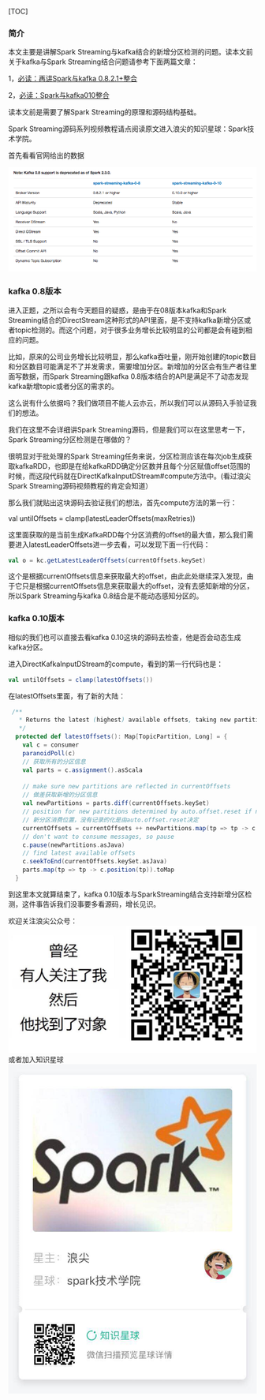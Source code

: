 [TOC]
### 简介
本文主要是讲解Spark Streaming与kafka结合的新增分区检测的问题。读本文前关于kafka与Spark Streaming结合问题请参考下面两篇文章：

1，[必读：再讲Spark与kafka 0.8.2.1+整合](https://mp.weixin.qq.com/s/FYw7dtQLLukAmkLqmQ0-Vg)

2，[必读：Spark与kafka010整合](https://mp.weixin.qq.com/s/AMxi1R2A-2wSEz8tsNc_vg)

读本文前是需要了解Spark Streaming的原理和源码结构基础。

Spark Streaming源码系列视频教程请点阅读原文进入浪尖的知识星球：Spark技术学院。

首先看看官网给出的数据

![image](Spark.png)

### kafka 0.8版本

进入正题，之所以会有今天题目的疑惑，是由于在08版本kafka和Spark Streaming结合的DirectStream这种形式的API里面，是不支持kafka新增分区或者topic检测的。而这个问题，对于很多业务增长比较明显的公司都是会有碰到相应的问题。

比如，原来的公司业务增长比较明显，那么kafka吞吐量，刚开始创建的topic数目和分区数目可能满足不了并发需求，需要增加分区。新增加的分区会有生产者往里面写数据，而Spark Streaming跟kafka 0.8版本结合的API是满足不了动态发现kafka新增topic或者分区的需求的。

这么说有什么依据吗？我们做项目不能人云亦云，所以我们可以从源码入手验证我们的想法。

我们在这里不会详细讲Spark Streaming源码，但是我们可以在这里思考一下，Spark Streaming分区检测是在哪做的？

很明显对于批处理的Spark Streaming任务来说，分区检测应该在每次job生成获取kafkaRDD，也即是在给kafkaRDD确定分区数并且每个分区赋值offset范围的时候，而这段代码就在DirectKafkaInputDStream#compute方法中。(看过浪尖Spark Streaming源码视频教程的肯定会知道）

那么我们就贴出这块源码去验证我们的想法，首先compute方法的第一行：

val untilOffsets = clamp(latestLeaderOffsets(maxRetries))

这里面获取的是当前生成KafkaRDD每个分区消费的offset的最大值，那么我们需要进入latestLeaderOffsets进一步去看，可以发现下面一行代码：

```scala
val o = kc.getLatestLeaderOffsets(currentOffsets.keySet)
```


这个是根据currentOffsets信息来获取最大的offset，由此此处继续深入发现，由于它只是根据currentOffsets信息来获取最大的offset，没有去感知新增的分区，所以Spark Streaming与kafka 0.8结合是不能动态感知分区的。

### kafka 0.10版本

相似的我们也可以直接去看kafka 0.10这块的源码去检查，他是否会动态生成kafka分区。

进入DirectKafkaInputDStream的compute，看到的第一行代码也是：
```scala
val untilOffsets = clamp(latestOffsets())
```


在latestOffsets里面，有了新的大陆：

```scala
 /**
   * Returns the latest (highest) available offsets, taking new partitions into account.
   */
  protected def latestOffsets(): Map[TopicPartition, Long] = {
    val c = consumer
    paranoidPoll(c)
    // 获取所有的分区信息
    val parts = c.assignment().asScala

    // make sure new partitions are reflected in currentOffsets
    // 做差获取新增的分区信息
    val newPartitions = parts.diff(currentOffsets.keySet)
    // position for new partitions determined by auto.offset.reset if no commit
    // 新分区消费位置，没有记录的化是由auto.offset.reset决定
    currentOffsets = currentOffsets ++ newPartitions.map(tp => tp -> c.position(tp)).toMap
    // don't want to consume messages, so pause
    c.pause(newPartitions.asJava)
    // find latest available offsets
    c.seekToEnd(currentOffsets.keySet.asJava)
    parts.map(tp => tp -> c.position(tp)).toMap
  }
```

到这里本文就算结束了，kafka 0.10版本与SparkStreaming结合支持新增分区检测，这件事告诉我们没事要多看源码，增长见识。

欢迎关注浪尖公众号：
![image](../微信公众号.jpg)
或者加入知识星球
![image](../知识星球.jpg)